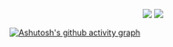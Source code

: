 <p align = "center">
  <img src = "https://github-readme-stats.vercel.app/api?username=PiotrBlachnio&show_icons=true&theme=dracula&line_height=27&count_private=true&include_all_commits=true&hide=stars">
  <img src = "https://github-readme-stats.vercel.app/api/top-langs/?username=PiotrBlachnio&hide=vue,css,html,scss,javascript,dockerfile,makefile&theme=dracula">
  
  [![Ashutosh's github activity graph](https://activity-graph.herokuapp.com/graph?username=PiotrBlachnio&theme=rogue&area=true)](https://github.com/ashutosh00710/github-readme-activity-graph)
</p>
